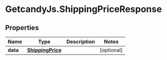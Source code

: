 # GetcandyJs.ShippingPriceResponse

## Properties

Name | Type | Description | Notes
------------ | ------------- | ------------- | -------------
**data** | [**ShippingPrice**](ShippingPrice.md) |  | [optional] 


